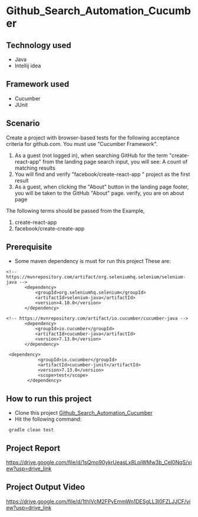 # Github_Search_Automation_Cucumber

## Technology used
- Java
- Intellij idea

## Framework used
- Cucumber
- JUnit

## Scenario
Create a project with browser-based tests for the following acceptance criteria for github.com. You must use "Cucumber Framework".

1. As a guest (not logged in), when searching GitHub for the term "create-react-app" from the landing page search input, you will see: A count of matching results
2. You will find and verify "facebook/create-react-app " project as the first result
3. As a guest, when clicking the "About" button in the landing page footer, you will be taken to the GitHub "About" page. verify, you are on about page

The following terms should be passed from the Example,
1. create-react-app
2. facebook/create-create-app

## Prerequisite
  - Some maven dependency is must for run this project
  These are: 
 ```
 <!-- https://mvnrepository.com/artifact/org.seleniumhq.selenium/selenium-java -->
        <dependency>
            <groupId>org.seleniumhq.selenium</groupId>
            <artifactId>selenium-java</artifactId>
            <version>4.10.0</version>
        </dependency>
 ```
 ```
 <!-- https://mvnrepository.com/artifact/io.cucumber/cucumber-java -->
        <dependency>
            <groupId>io.cucumber</groupId>
            <artifactId>cucumber-java</artifactId>
            <version>7.13.0</version>
        </dependency>
```
```
 <dependency>
            <groupId>io.cucumber</groupId>
            <artifactId>cucumber-junit</artifactId>
            <version>7.13.0</version>
            <scope>test</scope>
        </dependency>
```

## How to run this project
 - Clone this project [Github_Search_Automation_Cucumber](https://github.com/Maria-Akther-Mimi/Cucumber_Project_Github_Search)
 - Hit the following command:
  ```
   gradle clean test
 ```

## Project Report
https://drive.google.com/file/d/1sQmo90ykrUeasLx8LoiWMw3b_CeI0NqS/view?usp=drive_link

## Project Output Video
https://drive.google.com/file/d/1thIVcM2FPyEmmWn1DESgLL3l0FZLJJCF/view?usp=drive_link

